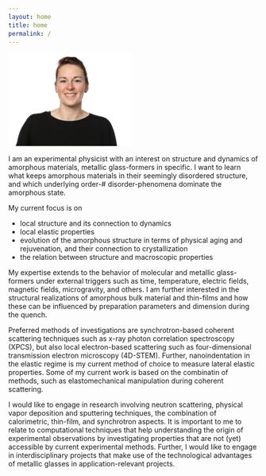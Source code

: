 ```yaml
---
layout: home
title: home
permalink: /
---
```


<img src="../images/BirteRiechers_2.jpg" alt="Portrait" width="250"/>

I am an experimental physicist with an interest on structure and dynamics of amorphous materials, metallic glass-formers in specific.
I want to learn what keeps amorphous materials in their seemingly disordered structure, and which underlying order-# disorder-phenomena dominate the amorphous state.

My current focus is on 

- local structure and its connection to dynamics
- local elastic properties
- evolution of the amorphous structure in terms of physical aging and rejuvenation, and their connection to crystallization
- the relation between structure and macroscopic properties

My expertise extends to the behavior of molecular and metallic glass-formers under external triggers such as time, temperature, electric fields, magnetic fields, microgravity, and others. I am further interested in the structural realizations of amorphous bulk material and thin-films and how these can be influenced by preparation parameters and dimension during the quench.

Preferred methods of investigations are synchrotron-based coherent scattering techniques such as x-ray photon correlation spectroscopy (XPCS), but also local electron-based scattering such as four-dimensional transmission electron microscopy (4D-STEM). Further, nanoindentation in the elastic regime is my current method of choice to measure lateral elastic properties. Some of my current work is based on the combinatin of methods, such as elastomechanical manipulation during coherent scattering.

I would like to engage in research involving neutron scattering, physical vapor deposition and sputtering techniques, the combination of calorimetric, thin-film, and synchrotron aspects. It is important to me to relate to computational techniques that help understanding the origin of experimental observations by investigating properties that are not (yet) accessible by current experimental methods.
Further, I would like to engage in interdisciplinary projects that make use of the technological advantages of metallic glasses in application-relevant projects.
